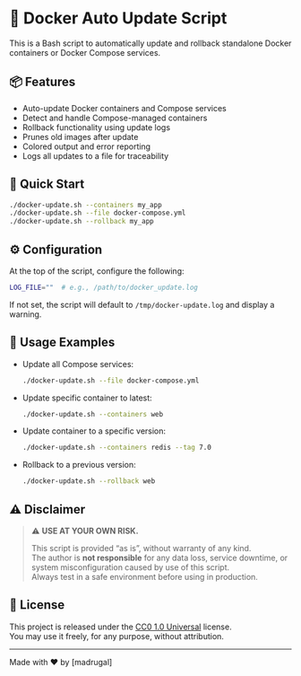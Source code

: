 # 🔄 Docker Auto Update Script

This is a Bash script to automatically update and rollback standalone Docker containers or Docker Compose services.

## 📦 Features

- Auto-update Docker containers and Compose services
- Detect and handle Compose-managed containers
- Rollback functionality using update logs
- Prunes old images after update
- Colored output and error reporting
- Logs all updates to a file for traceability

## 🚀 Quick Start

```bash
./docker-update.sh --containers my_app
./docker-update.sh --file docker-compose.yml
./docker-update.sh --rollback my_app
```

## ⚙️ Configuration

At the top of the script, configure the following:

```bash
LOG_FILE=""  # e.g., /path/to/docker_update.log
```

If not set, the script will default to `/tmp/docker-update.log` and display a warning.

## 📖 Usage Examples

- Update all Compose services:
  ```bash
  ./docker-update.sh --file docker-compose.yml
  ```

- Update specific container to latest:
  ```bash
  ./docker-update.sh --containers web
  ```

- Update container to a specific version:
  ```bash
  ./docker-update.sh --containers redis --tag 7.0
  ```

- Rollback to a previous version:
  ```bash
  ./docker-update.sh --rollback web
  ```

## ⚠️ Disclaimer

> ⚠️ **USE AT YOUR OWN RISK.**
>
> This script is provided “as is”, without warranty of any kind.  
> The author is **not responsible** for any data loss, service downtime, or system misconfiguration caused by use of this script.  
> Always test in a safe environment before using in production.

## 📜 License

This project is released under the [CC0 1.0 Universal](LICENSE) license.  
You may use it freely, for any purpose, without attribution.

---
Made with ❤️ by [madrugal]
